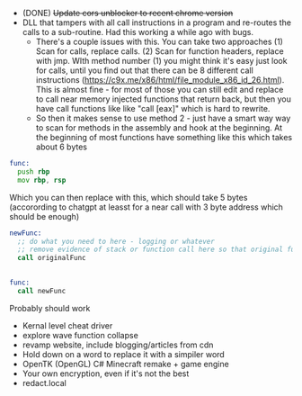 * (DONE) ~~Update cors unblocker to recent chrome version~~
* DLL that tampers with all call instructions in a program and re-routes the calls to a sub-routine. Had this working a while ago with bugs.
  * There's a couple issues with this. You can take two approaches (1) Scan for calls, replace calls. (2) Scan for function headers, replace with jmp. WIth method number (1) you might think it's easy just look for calls, until you find out that there can be 8 different call instructions (https://c9x.me/x86/html/file_module_x86_id_26.html). This is almost fine - for most of those you can still edit and replace to call near memory injected functions that return back, but then you have call functions like like "call [eax]" which is hard to rewrite.
  * So then it makes sense to use method 2 - just have a smart way way to scan for methods in the assembly and hook at the beginning. At the beginning of most functions have something like this which takes about 6 bytes 

```asm
func:
  push rbp
  mov rbp, rsp 
```

Which you can then replace with this, which should take 5 bytes (accorording to chatgpt at leasst for a near call with 3 byte address which should be enough)

```asm
newFunc:
  ;; do what you need to here - logging or whatever 
  ;; remove evidence of stack or function call here so that original function returns into caller 
  call originalFunc
  

func:
  call newFunc
```

Probably should work

* Kernal level cheat driver 
* explore wave function collapse
* revamp website, include blogging/articles from cdn
* Hold down on a word to replace it with a simpiler word
* OpenTK (OpenGL) C# Minecraft remake + game engine 
* Your own encryption, even if it's not the best
* redact.local
